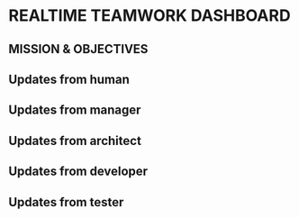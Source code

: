 # REALTIME TEAMWORK DASHBOARD

## MISSION & OBJECTIVES


## Updates from human


## Updates from manager


## Updates from architect


## Updates from developer


## Updates from tester


